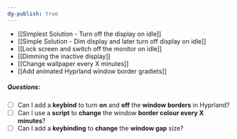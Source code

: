 ```yaml
---
dg-publish: true
---
```

- [[Simplest Solution - Turn off the display on idle]]
- [[Simple Solution - Dim display and later turn off display on idle]]
- [[Lock screen and switch off the monitor on idle]]
- [[Dimming the inactive display]]
- [[Change wallpaper every X minutes]]
- [[Add animated Hyprland window border gradiets]]

##### Questions:
- [ ] Can I add a **keybind** to turn **on** and **off** the **window borders** in Hyprland?
- [ ] Can I use a **script** to **change** the window **border colour every X minutes**?
- [ ] Can I add a **keybinding** to **change** the **window gap** size?